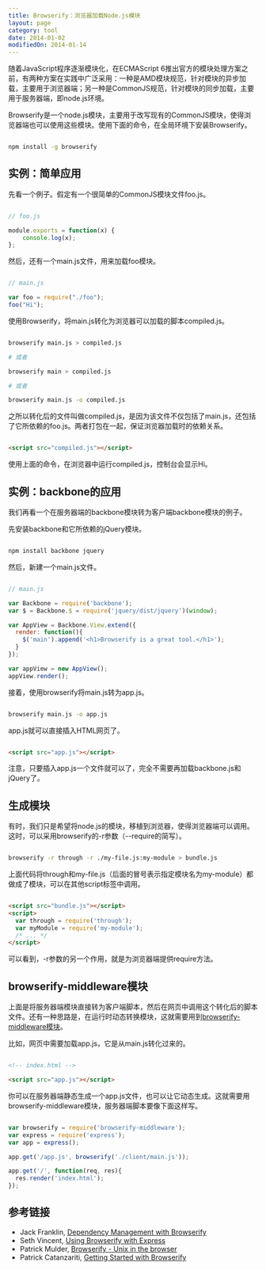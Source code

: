 ```yaml
---
title: Browserify：浏览器加载Node.js模块
layout: page
category: tool
date: 2014-01-02
modifiedOn: 2014-01-14
---
```


随着JavaScript程序逐渐模块化，在ECMAScript 6推出官方的模块处理方案之前，有两种方案在实践中广泛采用：一种是AMD模块规范，针对模块的异步加载，主要用于浏览器端；另一种是CommonJS规范，针对模块的同步加载，主要用于服务器端，即node.js环境。

Browserify是一个node.js模块，主要用于改写现有的CommonJS模块，使得浏览器端也可以使用这些模块。使用下面的命令，在全局环境下安装Browserify。

```bash

npm install -g browserify

```

## 实例：简单应用

先看一个例子。假定有一个很简单的CommonJS模块文件foo.js。

```javascript

// foo.js

module.exports = function(x) {
    console.log(x);
};

```

然后，还有一个main.js文件，用来加载foo模块。

```javascript

// main.js

var foo = require("./foo");
foo("Hi");

```

使用Browserify，将main.js转化为浏览器可以加载的脚本compiled.js。

```bash

browserify main.js > compiled.js

# 或者

browserify main > compiled.js

# 或者

browserify main.js -o compiled.js

```

之所以转化后的文件叫做compiled.js，是因为该文件不仅包括了main.js，还包括了它所依赖的foo.js。两者打包在一起，保证浏览器加载时的依赖关系。

```html

<script src="compiled.js"></script>

```

使用上面的命令，在浏览器中运行compiled.js，控制台会显示Hi。

## 实例：backbone的应用

我们再看一个在服务器端的backbone模块转为客户端backbone模块的例子。

先安装backbone和它所依赖的jQuery模块。

```bash

npm install backbone jquery

```

然后，新建一个main.js文件。

```javascript

// main.js

var Backbone = require('backbone');
var $ = Backbone.$ = require('jquery/dist/jquery')(window);

var AppView = Backbone.View.extend({
  render: function(){
    $('main').append('<h1>Browserify is a great tool.</h1>');
  }
});

var appView = new AppView();
appView.render();

```

接着，使用browserify将main.js转为app.js。

```bash

browserify main.js -o app.js

```

app.js就可以直接插入HTML网页了。

```html

<script src="app.js"></script>

```

注意，只要插入app.js一个文件就可以了，完全不需要再加载backbone.js和jQuery了。

## 生成模块

有时，我们只是希望将node.js的模块，移植到浏览器，使得浏览器端可以调用。这时，可以采用browserify的-r参数（--require的简写）。

```bash

browserify -r through -r ./my-file.js:my-module > bundle.js

```

上面代码将through和my-file.js（后面的冒号表示指定模块名为my-module）都做成了模块，可以在其他script标签中调用。

```html

<script src="bundle.js"></script>
<script>
  var through = require('through');
  var myModule = require('my-module');
  /* ... */
</script>

```

可以看到，-r参数的另一个作用，就是为浏览器端提供require方法。

## browserify-middleware模块

上面是将服务器端模块直接转为客户端脚本，然后在网页中调用这个转化后的脚本文件。还有一种思路是，在运行时动态转换模块，这就需要用到[browserify-middleware模块](https://github.com/ForbesLindesay/browserify-middleware)。

比如，网页中需要加载app.js，它是从main.js转化过来的。

```html

<!-- index.html -->

<script src="app.js"></script>

```

你可以在服务器端静态生成一个app.js文件，也可以让它动态生成。这就需要用browserify-middleware模块，服务器端脚本要像下面这样写。

```javascript

var browserify = require('browserify-middleware');
var express = require('express');
var app = express();

app.get('/app.js', browserify('./client/main.js'));

app.get('/', function(req, res){
  res.render('index.html');
});

```

## 参考链接

- Jack Franklin, [Dependency Management with Browserify](http://javascriptplayground.com/blog/2013/09/browserify/)
- Seth Vincent, [Using Browserify with Express](http://learnjs.io/blog/2013/12/22/express-and-browserify/)
- Patrick Mulder, [Browserify - Unix in the browser](http://thinkingonthinking.com/unix-in-the-browser/)
- Patrick Catanzariti, [Getting Started with Browserify](http://www.sitepoint.com/getting-started-browserify/)
